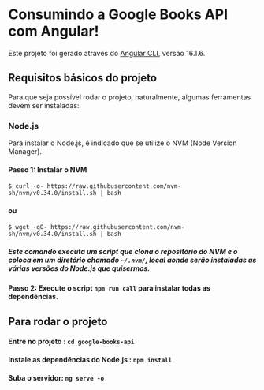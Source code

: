 # Consumindo a Google Books API com Angular!

Este projeto foi gerado através do [Angular CLI](https://github.com/angular/angular-cli), versão 16.1.6.

## Requisitos básicos do projeto

Para que seja possível rodar o projeto, naturalmente, algumas ferramentas devem ser instaladas:

### Node.js

Para instalar o Node.js, é indicado que se utilize o NVM (Node Version Manager).

#### Passo 1: Instalar o NVM

`$ curl -o- https://raw.githubusercontent.com/nvm-sh/nvm/v0.34.0/install.sh | bash`

#### ou

`$ wget -qO- https://raw.githubusercontent.com/nvm-sh/nvm/v0.34.0/install.sh | bash`

##### Este comando executa um script que clona o repositório do NVM e o coloca em um diretório chamado `~/.nvm/`, local aonde serão instaladas as várias versões do Node.js que quisermos.

#### Passo 2: Execute o script `npm run call` para instalar todas as dependências.

<!-- #### Passo 2: Instalar a versão utilizada no projeto

`nvm install v16.16.0`

##### OBS: Ao instalar o Node.js, o NPM tambem é instalado!

#### Passo 3: Escolha a versão do Node

`nvm use v16.16.0`

### Angular

Para instalar o Angular na versão do projeto, utilize o comando `npm install @angular/cli@16.1.6 --location=global`

Este comando instala o Angular na versão 16.1.6 de forma global na máquina do usuário.

### Bootstrap

Para instalar o bootstrap, utilize o comando `npm install bootstrap@5.3` -->

## Para rodar o projeto

#### Entre no projeto : `cd google-books-api`

#### Instale as dependências do Node.js : `npm install`

#### Suba o servidor: `ng serve -o`
